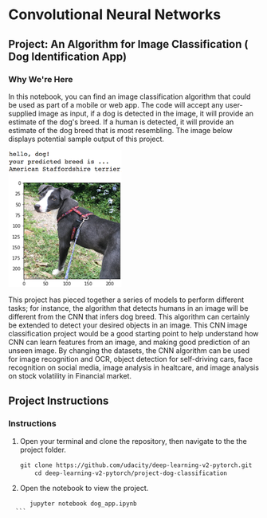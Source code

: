 # Convolutional Neural Networks

## Project: An Algorithm for Image Classification ( Dog Identification App) 

### Why We're Here 

In this notebook, you can find an image classification algorithm that could be used as part of a mobile or web app. The code will accept any user-supplied image as input, if a dog is detected in the image, it will provide an estimate of the dog's breed.  If a human is detected, it will provide an estimate of the dog breed that is most resembling.  The image below displays potential sample output of this project. 

![Sample Dog Output](images/sample_dog_output.png)

This project has pieced together a series of models to perform different tasks; for instance, the algorithm that detects humans in an image will be different from the CNN that infers dog breed. This algorithm can certainly be extended to detect your desired objects in an image. This CNN image classification project would be a good starting point to help understand how CNN can learn features from an image, and making good prediction of an unseen image. By changing the datasets, the CNN algorithm can be used for image recognition and OCR, object detection for self-driving cars, face recognition on social media, image analysis in healtcare, and image analysis on stock volatility in Financial market.  

## Project Instructions

### Instructions

1. Open your terminal and clone the repository, then navigate to the the project folder.
	```	
    git clone https://github.com/udacity/deep-learning-v2-pytorch.git
		cd deep-learning-v2-pytorch/project-dog-classification
	```
2. Open the notebook to view the project. 
  ```
		jupyter notebook dog_app.ipynb
	```
